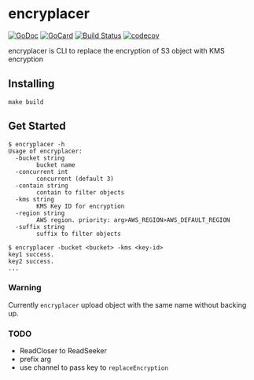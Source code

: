 # encryplacer
[![GoDoc][1]][2]
[![GoCard][3]][4]
[![Build Status][5]][6]
[![codecov][7]][8]

[1]: https://godoc.org/github.com/atsushi-ishibashi/encryplacer?status.svg
[2]: https://godoc.org/github.com/atsushi-ishibashi/encryplacer
[3]: https://goreportcard.com/badge/github.com/atsushi-ishibashi/encryplacer
[4]: https://goreportcard.com/report/github.com/atsushi-ishibashi/encryplacer
[5]: https://travis-ci.org/atsushi-ishibashi/encryplacer.svg?branch=master
[6]: https://travis-ci.org/atsushi-ishibashi/encryplacer
[7]: https://codecov.io/gh/atsushi-ishibashi/encryplacer/branch/master/graph/badge.svg
[8]: https://codecov.io/gh/atsushi-ishibashi/encryplacer

encryplacer is CLI to replace the encryption of S3 object with KMS encryption

## Installing
```
make build
```

## Get Started
```
$ encryplacer -h
Usage of encryplacer:
  -bucket string
    	bucket name
  -concurrent int
    	concurrent (default 3)
  -contain string
    	contain to filter objects
  -kms string
    	KMS Key ID for encryption
  -region string
    	AWS region. priority: arg>AWS_REGION>AWS_DEFAULT_REGION
  -suffix string
    	suffix to filter objects
```
```
$ encryplacer -bucket <bucket> -kms <key-id>
key1 success.
key2 success.
...
```

### Warning
Currently `encryplacer` upload object with the same name without backing up.

### TODO
- ReadCloser to ReadSeeker
- prefix arg
- use channel to pass key to `replaceEncryption`
